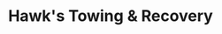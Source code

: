 ---
title: "Hawk's Towing & Recovery"
url: /trenton/hawks-towing-und-recovery/
shop: Autowerkstatt
---